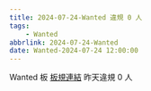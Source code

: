 ```yaml
---
title: 2024-07-24-Wanted 違規 0 人
tags:
    - Wanted
abbrlink: 2024-07-24-Wanted
date: Wanted-2024-07-24 12:00:00
---
```

Wanted 板 [板規連結](https://www.ptt.cc/bbs/Wanted/M.1608829773.A.D3B.html)
昨天違規 0 人
